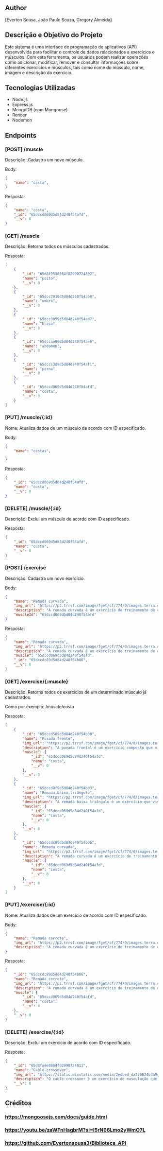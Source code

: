 ## Author
[Everton Sousa, João Paulo Souza, Gregory Almeida]

## Descrição e Objetivo do Projeto
Este sistema é uma interface de programação de aplicativos (API) desenvolvida para facilitar o controle de dados relacionados a exercícios e músculos. Com esta ferramenta, os usuários podem realizar operações como adicionar, modificar, remover e consultar informações sobre diferentes exercícios e músculos, tais como nome do músculo, nome, imagem e descrição do exercício.

## Tecnologias Utilizadas
- Node.js
- Express.js
- MongoDB (com Mongoose)
- Render
- Nodemon

## Endpoints

### [POST] /muscle

Descrição: Cadastra um novo músculo.

Body:
```json
{
	"name": "costa",
}
```

Resposta:
```json
{
	"name": "costa",
	"_id": "65dccd069d5d84d240f54afd",
	"__v": 0
}
```

### [GET] /muscle

Descrição: Retorna todos os músculos cadastrados.

Resposta:
```json
[
	{
		"_id": "65d8f9530864f02990724802",
		"name": "peito",
		"__v": 0
	},
	{
		"_id": "65dcc7919d5d84d240f54ab8",
		"name": "ombro",
		"__v": 0
	},
	{
		"_id": "65dcc9859d5d84d240f54ad7",
		"name": "braco",
		"__v": 0
	},
	{
		"_id": "65dccae99d5d84d240f54ae6",
		"name": "abdomen",
		"__v": 0
	},
	{
		"_id": "65dccc3d9d5d84d240f54af1",
		"name": "perna",
		"__v": 0
	},
	{
		"_id": "65dccd069d5d84d240f54afd",
		"name": "costa",
		"__v": 0
	}
]
```

### [PUT] /muscle/{:id}

Nome: Atualiza dados de um músculo de acordo com ID especificado.

Body:
```json
{
	"name": "costas",

}
```

Resposta:
```json
{
	"_id": "65dccd069d5d84d240f54afd",
	"name": "costa",
	"__v": 0
}
```

### [DELETE] /muscle/{:id}

Descrição: Exclui um músculo de acordo com ID especificado.

Resposta:
```json
{
	"_id": "65dccd069d5d84d240f54afd",
	"name": "costa",
	"__v": 0
}
```
### [POST] /exercise

Descrição: Cadastra um novo exercício.

Body:
```json
{
	"name": "Remada curvada",
    "img_url": "https://p2.trrsf.com/image/fget/cf/774/0/images.terra.com/2024/01/08/1481138348-istock-1408271911.jpg",
    "description": "A remada curvada é um exercício de treinamento de costas que visa principalmente os músculos do meio das costas e dos trapézios. Realizada com uma barra, o movimento envolve dobrar ligeiramente os joelhos, inclinar o tronco para a frente e puxar a barra em direção ao abdômen. Essa técnica eficaz fortalece a musculatura das costas, promovendo uma postura adequada e equilibrada.",
    "muscleId": "65dccd069d5d84d240f54afd"
}
```

Resposta:
```json
{
	"name": "Remada curvada",
	"img_url": "https://p2.trrsf.com/image/fget/cf/774/0/images.terra.com/2024/01/08/1481138348-istock-1408271911.jpg",
	"description": "A remada curvada é um exercício de treinamento de costas que visa principalmente os músculos do meio das costas e dos trapézios. Realizada com uma barra, o movimento envolve dobrar ligeiramente os joelhos, inclinar o tronco para a frente e puxar a barra em direção ao abdômen. Essa técnica eficaz fortalece a musculatura das costas, promovendo uma postura adequada e equilibrada.",
	"muscle": "65dccd069d5d84d240f54afd",
	"_id": "65dccdc89d5d84d240f54b06",
	"__v": 0
}
```

### [GET] /exercise/{:muscle}

Descrição: Retorna todos os exercícios de um determinado músculo já cadastrados. 

Como por exemplo: /muscle/costa

Resposta:
```json
[
	{
		"_id": "65dccd589d5d84d240f54b00",
		"name": "Puxada frente",
		"img_url": "https://p2.trrsf.com/image/fget/cf/774/0/images.terra.com/2024/01/08/1534871454-istock-1407548779.jpg",
		"description": "A puxada frontal é um exercício composto que visa fortalecer os músculos das costas, em especial os latíssimos do dorso. Realizada em uma barra fixa suspensa, o movimento consiste em puxar a barra em direção ao peito, mantendo os cotovelos voltados para baixo. Essa técnica eficaz é crucial para desenvolver força e definição na região das costas, contribuindo para uma postura melhor e uma aparência física mais equilibrada.",
		"muscle": {
			"_id": "65dccd069d5d84d240f54afd",
			"name": "costa",
			"__v": 0
		},
		"__v": 0
	},
	{
		"_id": "65dccd8f9d5d84d240f54b03",
		"name": "Remada baixa triângulo",
		"img_url": "https://p2.trrsf.com/image/fget/cf/774/0/images.terra.com/2024/01/08/762443603-istock-1426469131.jpg",
		"description": "A remada baixa triângulo é um exercício que visa fortalecer os músculos das costas, com foco nos músculos do meio das costas e dos trapézios. Realizada com um triângulo de puxada fixado na parte inferior de uma máquina, o movimento consiste em puxar o peso em direção ao abdômen, mantendo os cotovelos próximos ao corpo. Essa técnica eficaz é essencial para desenvolver a força e a definição da região das costas, melhorando a postura e a estabilidade.",
		"muscle": {
			"_id": "65dccd069d5d84d240f54afd",
			"name": "costa",
			"__v": 0
		},
		"__v": 0
	},
	{
		"_id": "65dccdc89d5d84d240f54b06",
		"name": "Remada curvada",
		"img_url": "https://p2.trrsf.com/image/fget/cf/774/0/images.terra.com/2024/01/08/1481138348-istock-1408271911.jpg",
		"description": "A remada curvada é um exercício de treinamento de costas que visa principalmente os músculos do meio das costas e dos trapézios. Realizada com uma barra, o movimento envolve dobrar ligeiramente os joelhos, inclinar o tronco para a frente e puxar a barra em direção ao abdômen. Essa técnica eficaz fortalece a musculatura das costas, promovendo uma postura adequada e equilibrada.",
		"muscle": {
			"_id": "65dccd069d5d84d240f54afd",
			"name": "costa",
			"__v": 0
		},
		"__v": 0
	}
]
```

### [PUT] /exercise/{:id}

Nome: Atualiza dados de um exercício de acordo com ID especificado.

Body:
```json
{
	"name": "Remada cerrote",
	"img_url": "https://p2.trrsf.com/image/fget/cf/774/0/images.terra.com/2024/01/08/1481138348-istock-1408271911.jpg",
	"description": "A remada curvada é um exercício de treinamento de costas que visa principalmente os músculos do meio das costas e dos trapézios. Realizada com uma barra, o movimento envolve dobrar ligeiramente os joelhos, inclinar o tronco para a frente e puxar a barra em direção ao abdômen. Essa técnica eficaz fortalece a musculatura das costas, promovendo uma postura adequada e equilibrada.",
}
```

Resposta:
```json
{
	"_id": "65dccdc89d5d84d240f54b06",
	"name": "Remada cerrote",
	"img_url": "https://p2.trrsf.com/image/fget/cf/774/0/images.terra.com/2024/01/08/1481138348-istock-1408271911.jpg",
	"description": "A remada curvada é um exercício de treinamento de costas que visa principalmente os músculos do meio das costas e dos trapézios. Realizada com uma barra, o movimento envolve dobrar ligeiramente os joelhos, inclinar o tronco para a frente e puxar a barra em direção ao abdômen. Essa técnica eficaz fortalece a musculatura das costas, promovendo uma postura adequada e equilibrada.",
	"muscle": {
		"_id": "65dccd069d5d84d240f54afd",
		"name": "costa",
		"__v": 0
	},
	"__v": 0
}
```

### [DELETE] /exercise/{:id}

Descrição: Exclui um exercício de acordo com ID especificado.

Resposta:
```json
{
	"_id": "65d8faee0864f02990724811",
	"name": "Cable-crossover",
	"img_url": "https://static.wixstatic.com/media/2edbed_da275824b3a94040bd55cae961461f60~mv2.webp",
	"description": "O cable-crossover é um exercício de musculação que visa trabalhar o peito, ombros e braços. Realizado em uma máquina de cabo, envolve cruzar os braços na frente do corpo, trazendo as mãos em direção ao centro do peito. É eficaz para desenvolver força e definição muscular no peitoral.",
	"__v": 0
}
```

## Créditos

### https://mongoosejs.com/docs/guide.html
### https://youtu.be/zaWFnHagbrM?si=l5rN66Lmo2yWmO7L
### https://github.com/Evertonsousa3/Biblioteca_API
